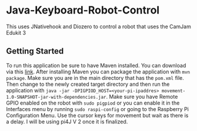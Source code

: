 # Java-Keyboard-Robot-Control
This uses JNativehook and Diozero to control a robot that uses the CamJam Edukit 3

## Getting Started

To run this application be sure to have Maven installed. You can download via this [link](https://maven.apache.org/download.cgi). After installing Maven you can package the application with `mvn package`. Make sure you are in the main directory that has the `pom.xml` file. Then change to the newly created target directory and then run the application with `java -jar -DPIGPIOD_HOST=<your-pi-ipaddres> movement-1.0-SNAPSHOT-jar-with-dependencies.jar`. Make sure you have Remote GPIO enabled on the robot with `sudo pigpiod` or you can enable it in the Interfaces menu by running `sudo raspi-config` or going to the Raspberry Pi Configuration Menu. Use the cursor keys for movement but wait as there is a delay. I will be using pi4J V 2 once it is finalized.
